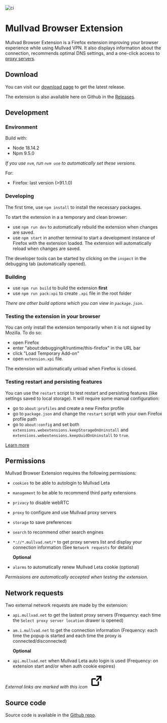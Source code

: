 ![ci](https://github.com/mullvad/browser-extension/actions/workflows/ci.yml/badge.svg)

# Mullvad Browser Extension

Mullvad Browser Extension is a Firefox extension improving your browser experience while using
Mullvad VPN. It also displays information about the connection, recommends optimal DNS settings, and
a one-click access to [proxy servers](https://mullvad.net/en/help/socks5-proxy/).

## Download

You can visit our [download page](https://mullvad.net/en/download/browser/extension) to get the
latest release.

The extension is also available here on Github in the
[Releases](https://github.com/mullvad/browser-extension/releases).

## Development

### **Environment**

Build with:

- Node 18.14.2
- Npm 9.5.0

_If you use `nvm`, run `nvm use` to automatically set these versions._

For:

- Firefox: last version (>91.1.0)

### **Developing**

The first time, use `npm install` to install the necessary packages.

To start the extension in a a temporary and clean browser:

- use `npm run dev` to automatically rebuild the extension when changes are saved.
- use `npm start` in another terminal to start a development instance of Firefox with the extension
  loaded. The extension will automatically reload when changes are saved.

The developer tools can be started by clicking on the `inspect` in the debugging tab (automatically
opened).

### **Building**

- use `npm run build` to build the extension **first**
- use `npm run pack:xpi` to create `.xpi` file in the root folder

_There are other build options which you can view in `package.json`._

### **Testing the extension in your browser**

You can only install the extension temporarily when it is not signed by Mozilla. To do so:

- open Firefox
- enter "about:debugging#/runtime/this-firefox" in the URL bar
- click "Load Temporary Add-on"
- open `extension.xpi` file.

The extension will automatically unload when Firefox is closed.

### **Testing restart and persisting features**

You can use the `restart` script to test restart and persisting features (like settings saved to
local storage). It will require some manual configuration:

- go to `about:profiles` and create a new Firefox profile
- go to `package.json` and change the `restart` script with your own Firefox profile path
- go to `about:config` and set both `extensions.webextensions.keepStorageOnUninstall` and
  `extensions.webextensions.keepUuidOnUninstall` to `true`.

[Learn more](https://extensionworkshop.com/documentation/develop/testing-persistent-and-restart-features/)

## Permissions

Mullvad Browser Extension requires the following permissions:

- `cookies` to be able to autologin to Mullvad Leta
- `management` to be able to recommend third party extensions
- `privacy` to disable webRTC
- `proxy` to configure and use Mullvad proxy servers
- `storage` to save preferences
- `search` to recommend other search engines
- `*://*.mullvad.net/*` to get proxy servers list and display your connection information (See
  `Network requests` for details)

  **Optional**

- `alarms` to automatically renew Mullvad Leta cookie (optional)

_Permissions are automatically accepted when testing the extension._

## Network requests

Two external network requests are made by the extension:

- `api.mullvad.net` to get the lastest proxy servers (Frequency: each time the
  `Select proxy server location` drawer is opened)
- `am.i.mullvad.net` to get the connection information (Frequency: each time the popup is started
  and each time the proxy is connected/disconnected)

  **Optional**

- `api.mullvad.net` when Mullvad Leta auto login is used (Frequency: on extension start and/or when
  auth cookie expires)

_External links are marked with this icon_
![External Link icon](https://github.com/feathericon/feathericon/blob/master/src/svg/link-external.svg)

## Source code

Source code is available in the [Github repo](https://github.com/mullvad/browser-extension).
